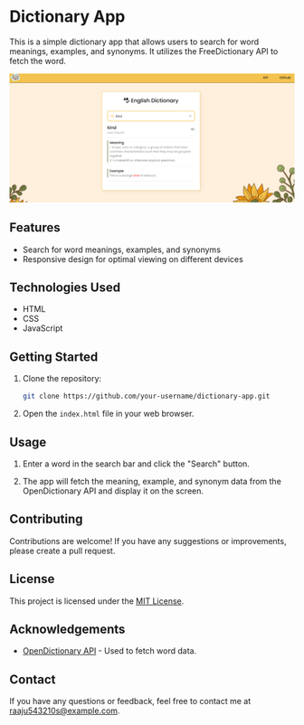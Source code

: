 ﻿# Dictionary App

This is a simple dictionary app that allows users to search for word meanings, examples, and synonyms. It utilizes the FreeDictionary API to fetch the word.

![screenshot of the app](Assests/ss.png?raw=true,"UI")

## Features

- Search for word meanings, examples, and synonyms
- Responsive design for optimal viewing on different devices

## Technologies Used

- HTML
- CSS
- JavaScript

## Getting Started

1. Clone the repository:

   ```bash
   git clone https://github.com/your-username/dictionary-app.git
   ```

2. Open the `index.html` file in your web browser.

## Usage

1. Enter a word in the search bar and click the "Search" button.

2. The app will fetch the meaning, example, and synonym data from the OpenDictionary API and display it on the screen.

## Contributing

Contributions are welcome! If you have any suggestions or improvements, please create a pull request.

## License

This project is licensed under the [MIT License](LICENSE).

## Acknowledgements

- [OpenDictionary API](https://dictionaryapi.dev/) - Used to fetch word data.

## Contact

If you have any questions or feedback, feel free to contact me at raaju543210s@example.com.
